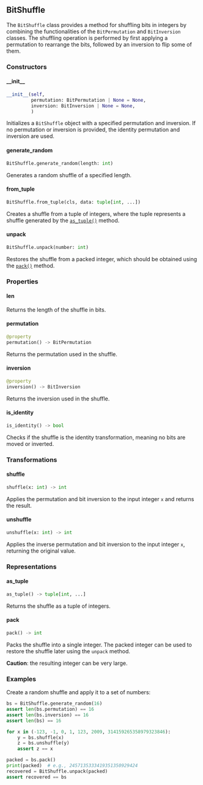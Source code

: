 ## BitShuffle
The `BitShuffle` class provides a method for shuffling bits in integers by combining the functionalities of the `BitPermutation` and `BitInversion` classes. The shuffling operation is performed by first applying a permutation to rearrange the bits, followed by an inversion to flip some of them.

### Constructors
#### \_\_init__
```python
__init__(self, 
         permutation: BitPermutation | None = None,
         inversion: BitInversion | None = None,
         )
```
Initializes a `BitShuffle` object with a specified permutation and inversion. If no permutation or inversion is provided, the identity permutation and inversion are used.

#### generate_random
```python
BitShuffle.generate_random(length: int)
```
Generates a random shuffle of a specified length.

#### from_tuple
```python
BitShuffle.from_tuple(cls, data: tuple[int, ...])
```
Creates a shuffle from a tuple of integers, where the tuple represents a shuffle generated by the [`as_tuple()`](#as_tuple) method. 

#### unpack
```python
BitShuffle.unpack(number: int)
```
Restores the shuffle from a packed integer, which should be obtained using the [`pack()`](#pack) method.

### Properties
#### len
Returns the length of the shuffle in bits.

#### permutation
```python
@property
permutation() -> BitPermutation
```
Returns the permutation used in the shuffle.

#### inversion
```python
@property
inversion() -> BitInversion
```
Returns the inversion used in the shuffle.

#### is_identity
```python
is_identity() -> bool
```
Checks if the shuffle is the identity transformation, meaning no bits are moved or inverted.

### Transformations
#### shuffle
```python
shuffle(x: int) -> int
```
Applies the permutation and bit inversion to the input integer `x` and returns the result. 

#### unshuffle
```python
unshuffle(x: int) -> int
```
Applies the inverse permutation and bit inversion to the input integer `x`, returning the original value.

### Representations
#### as_tuple
```python
as_tuple() -> tuple[int, ...]
```
Returns the shuffle as a tuple of integers.

#### pack
```python
pack() -> int
```
Packs the shuffle into a single integer. The packed integer can be used to restore the shuffle later using the `unpack` method.

**Caution**: the resulting integer can be very large.

### Examples
Create a random shuffle and apply it to a set of numbers:
```python
bs = BitShuffle.generate_random(16)
assert len(bs.permutation) == 16
assert len(bs.inversion) == 16
assert len(bs) == 16

for x in (-123, -1, 0, 1, 123, 2009, 314159265358979323846):
    y = bs.shuffle(x)
    z = bs.unshuffle(y)
    assert z == x

packed = bs.pack()
print(packed)  # e.g., 2457135333419351350929424
recovered = BitShuffle.unpack(packed)
assert recovered == bs
```
